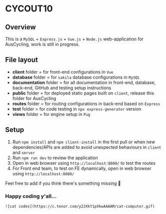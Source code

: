 # CYCOUT10

## Overview
This is a `MySQL` + `Express.js` + `Vue.js` + `Node.js` web-application for AusCycling, work is still in progress.

## File layout
- **client** folder = for front-end configurations in `Vue`
- **database** folder = for `sakila` database configurations in `MySQL`
- **documentation** folder = for all documentation in front-end, database, back-end, GitHub and testing setup instructions
- **public** folder = for deployed static pages built on `client`, release this folder for AusCycling
- **routes** folder = for routing configurations in back-end based on `Express`
- **test** folder = for code testing in `npx express-generator` version 
- **views** folder = for engine setup in `Pug`

## Setup
1. Run `npm install` and `npm client-install` in the first pull or when new dependencies/APIs are added to avoid unexpected behaviours in `client` and `server`
2. Run `npm run dev` to review the application
3. Open in web browser using `http://localhost:8000/` to test the routes
4. For Front end team, to test on FE dynamically, open in web browser using `http://localhost:8080/`

Feel free to add if you think there's something missing 🙂

### Happy coding y'all…

    ![cat codes](https://c.tenor.com/y2JXkY1pXkwAAAAM/cat-computer.gif)